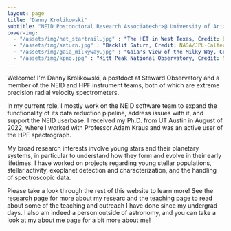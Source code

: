 ```yaml
---
layout: page
title: "Danny Krolikowski"
subtitle: "NEID Postdoctoral Research Associate<br>@ University of Arizona"
cover-img:
  - "/assets/img/het_startrail.jpg" : "The HET in West Texas, Credit: Ethan Tweedie"
  - "/assets/img/saturn.jpg" : "Backlit Saturn, Credit: NASA/JPL-Caltech/SSI"
  - "/assets/img/gaia_milkyway.jpg" : "Gaia's View of the Milky Way, Credit: ESA/Gaia/DPAC"
  - "/assets/img/kpno.jpg" : "Kitt Peak National Observatory, Credit: NOIRLab"
---
```


Welcome! I'm Danny Krolikowski, a postdoct at Steward Observatory and a member of the NEID and HPF instrument teams, both of which are extreme precision radial velocity spectrometers.

In my current role, I mostly work on the NEID software team to expand the functionality of its data reduction pipeline, address issues with it, and support the NEID userbase. I received my Ph.D. from UT Austin in August of 2022, where I worked with Professor Adam Kraus and was an active user of the HPF spectrograph.

My broad research interests involve young stars and their planetary systems, in particular to understand how they form and evolve in their early lifetimes. I have worked on projects regarding young stellar populations, stellar activity, exoplanet detection and characterization, and the handling of spectroscopic data.

Please take a look through the rest of this website to learn more! See the [research](/research) page for more about my researc  and the [teaching](/teach) page to read about some of the teaching and outreach I have done since my undergrad days. I also am indeed a person outside of astronomy, and you can take a look at my [about me](\aboutme) page for a bit more about me!
